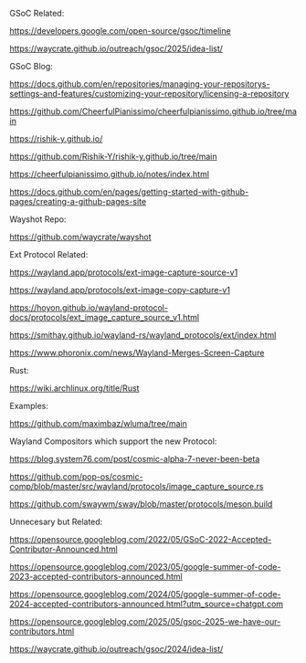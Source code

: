 GSoC Related:

https://developers.google.com/open-source/gsoc/timeline

https://waycrate.github.io/outreach/gsoc/2025/idea-list/

GSoC Blog:

https://docs.github.com/en/repositories/managing-your-repositorys-settings-and-features/customizing-your-repository/licensing-a-repository

https://github.com/CheerfulPianissimo/cheerfulpianissimo.github.io/tree/main

https://rishik-y.github.io/

https://github.com/Rishik-Y/rishik-y.github.io/tree/main

https://cheerfulpianissimo.github.io/notes/index.html

https://docs.github.com/en/pages/getting-started-with-github-pages/creating-a-github-pages-site

Wayshot Repo:

https://github.com/waycrate/wayshot

Ext Protocol Related:

https://wayland.app/protocols/ext-image-capture-source-v1

https://wayland.app/protocols/ext-image-copy-capture-v1

https://hoyon.github.io/wayland-protocol-docs/protocols/ext_image_capture_source_v1.html

https://smithay.github.io/wayland-rs/wayland_protocols/ext/index.html

https://www.phoronix.com/news/Wayland-Merges-Screen-Capture

Rust:

https://wiki.archlinux.org/title/Rust

Examples:

https://github.com/maximbaz/wluma/tree/main

Wayland Compositors which support the new Protocol:

https://blog.system76.com/post/cosmic-alpha-7-never-been-beta

https://github.com/pop-os/cosmic-comp/blob/master/src/wayland/protocols/image_capture_source.rs

https://github.com/swaywm/sway/blob/master/protocols/meson.build

Unnecesary but Related:

https://opensource.googleblog.com/2022/05/GSoC-2022-Accepted-Contributor-Announced.html

https://opensource.googleblog.com/2023/05/google-summer-of-code-2023-accepted-contributors-announced.html

https://opensource.googleblog.com/2024/05/google-summer-of-code-2024-accepted-contributors-announced.html?utm_source=chatgpt.com

https://opensource.googleblog.com/2025/05/gsoc-2025-we-have-our-contributors.html

https://waycrate.github.io/outreach/gsoc/2024/idea-list/


